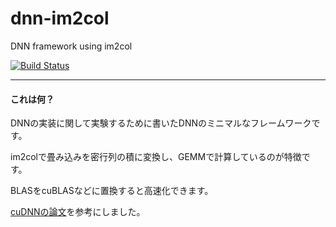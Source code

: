 # dnn-im2col

DNN framework using im2col

[![Build Status](https://travis-ci.org/hiroyam/dnn-im2col.svg?branch=master)](https://travis-ci.org/hiroyam/dnn-im2col)

--- 

#### これは何？

DNNの実装に関して実験するために書いたDNNのミニマルなフレームワークです。

im2colで畳み込みを密行列の積に変換し、GEMMで計算しているのが特徴です。

BLASをcuBLASなどに置換すると高速化できます。

[cuDNNの論文](https://arxiv.org/pdf/1410.0759.pdf)を参考にしました。
